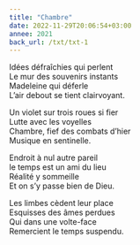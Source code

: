 ```yaml
---
title: "Chambre"
date: 2022-11-29T20:06:54+03:00
annee: 2021
back_url: /txt/txt-1
---
```

Idées défraîchies qui perlent  
Le mur des souvenirs instants    
Madeleine qui déferle  
L’air debout se tient clairvoyant.   

Un violet sur trois roues si fier  
Lutte avec les voyelles  
Chambre, fief des combats d’hier  
Musique en sentinelle.   

Endroit à nul autre pareil  
le temps est un ami du lieu  
Réalité y sommeille  
Et on s’y passe bien de Dieu.   

Les limbes cèdent leur place  
Esquisses des âmes perdues  
Qui dans une volte-face  
Remercient le temps suspendu.   